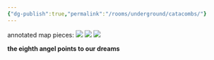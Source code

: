 ```yaml
---
{"dg-publish":true,"permalink":"/rooms/underground/catacombs/"}
---
```


annotated map pieces:
![](https://i.imgur.com/xXiVNdF.jpeg)
![](https://i.imgur.com/9W5Bg3O.jpeg)
![](https://i.imgur.com/7Hpicsz.jpeg)

**the eighth angel points to our dreams**
